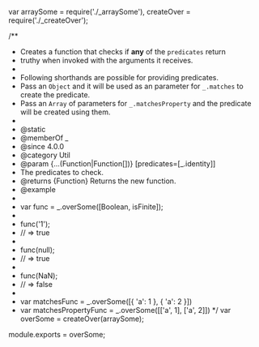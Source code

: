 var arraySome = require('./_arraySome'),
    createOver = require('./_createOver');

/**
 * Creates a function that checks if **any** of the `predicates` return
 * truthy when invoked with the arguments it receives.
 *
 * Following shorthands are possible for providing predicates.
 * Pass an `Object` and it will be used as an parameter for `_.matches` to create the predicate.
 * Pass an `Array` of parameters for `_.matchesProperty` and the predicate will be created using them.
 *
 * @static
 * @memberOf _
 * @since 4.0.0
 * @category Util
 * @param {...(Function|Function[])} [predicates=[_.identity]]
 *  The predicates to check.
 * @returns {Function} Returns the new function.
 * @example
 *
 * var func = _.overSome([Boolean, isFinite]);
 *
 * func('1');
 * // => true
 *
 * func(null);
 * // => true
 *
 * func(NaN);
 * // => false
 *
 * var matchesFunc = _.overSome([{ 'a': 1 }, { 'a': 2 }])
 * var matchesPropertyFunc = _.overSome([['a', 1], ['a', 2]])
 */
var overSome = createOver(arraySome);

module.exports = overSome;
                                            